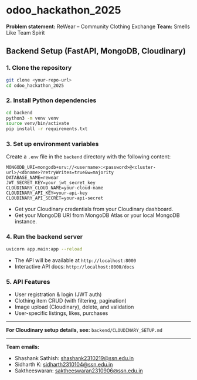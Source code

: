 # odoo_hackathon_2025

**Problem statement:** ReWear – Community Clothing Exchange
**Team:** Smells Like Team Spirit

## Backend Setup (FastAPI, MongoDB, Cloudinary)

### 1. Clone the repository
```bash
git clone <your-repo-url>
cd odoo_hackathon_2025
```

### 2. Install Python dependencies
```bash
cd backend
python3 -m venv venv
source venv/bin/activate
pip install -r requirements.txt
```

### 3. Set up environment variables
Create a `.env` file in the `backend` directory with the following content:

```
MONGODB_URI=mongodb+srv://<username>:<password>@<cluster-url>/<dbname>?retryWrites=true&w=majority
DATABASE_NAME=rewear
JWT_SECRET_KEY=your_jwt_secret_key
CLOUDINARY_CLOUD_NAME=your-cloud-name
CLOUDINARY_API_KEY=your-api-key
CLOUDINARY_API_SECRET=your-api-secret
```

- Get your Cloudinary credentials from your Cloudinary dashboard.
- Get your MongoDB URI from MongoDB Atlas or your local MongoDB instance.

### 4. Run the backend server
```bash
uvicorn app.main:app --reload
```

- The API will be available at `http://localhost:8000`
- Interactive API docs: `http://localhost:8000/docs`

### 5. API Features
- User registration & login (JWT auth)
- Clothing item CRUD (with filtering, pagination)
- Image upload (Cloudinary), delete, and validation
- User-specific listings, likes, purchases

---

**For Cloudinary setup details, see:** `backend/CLOUDINARY_SETUP.md`

---

**Team emails:**
- Shashank Sathish: shashank2310219@ssn.edu.in
- Sidharth K: sidharth2310104@ssn.edu.in
- Saktheeswaran: saktheeswaran2310906@ssn.edu.in
